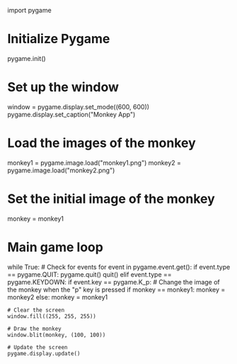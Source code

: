 import pygame

# Initialize Pygame
pygame.init()

# Set up the window
window = pygame.display.set_mode((600, 600))
pygame.display.set_caption("Monkey App")

# Load the images of the monkey
monkey1 = pygame.image.load("monkey1.png")
monkey2 = pygame.image.load("monkey2.png")

# Set the initial image of the monkey
monkey = monkey1

# Main game loop
while True:
    # Check for events
    for event in pygame.event.get():
        if event.type == pygame.QUIT:
            pygame.quit()
            quit()
        elif event.type == pygame.KEYDOWN:
            if event.key == pygame.K_p:
                # Change the image of the monkey when the "p" key is pressed
                if monkey == monkey1:
                    monkey = monkey2
                else:
                    monkey = monkey1

    # Clear the screen
    window.fill((255, 255, 255))

    # Draw the monkey
    window.blit(monkey, (100, 100))

    # Update the screen
    pygame.display.update()
